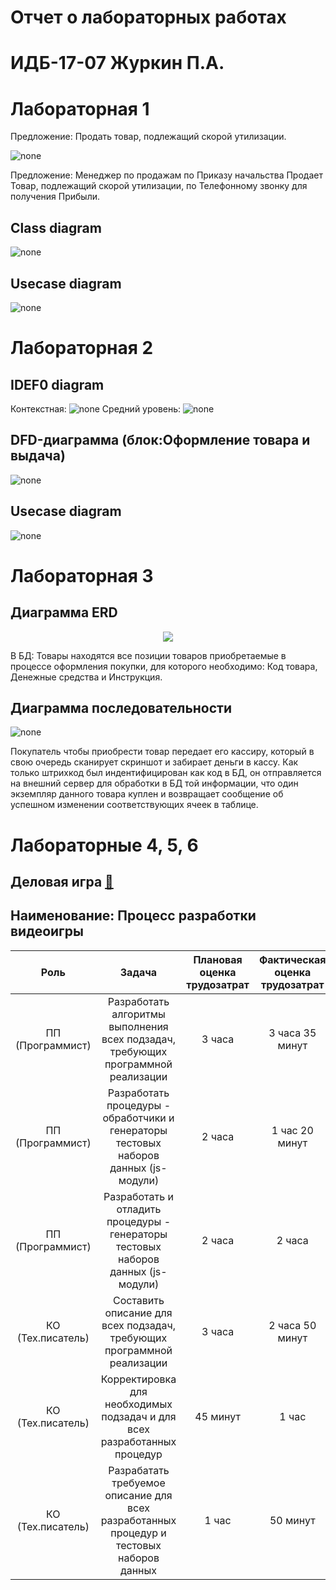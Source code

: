 # Отчет о лабораторных работах
# ИДБ-17-07 Журкин П.А.
# Лабораторная 1
Предложение: Продать товар, подлежащий скорой утилизации.

![none](https://github.com/OvrClock74/ZhurkinPA.github.io/blob/master/%D0%9B%D0%B0%D0%B1%D0%BE%D1%80%D0%B0%D1%82%D0%BE%D1%80%D0%BD%D0%B0%D1%8F%201/6%20%D1%81%D0%BB%D0%BE%D0%B2.PNG)

Предложение: Менеджер по продажам по Приказу начальства Продает Товар, подлежащий скорой утилизации, по Телефонному звонку для получения Прибыли.
## Class diagram
![none](https://github.com/OvrClock74/ZhurkinPA.github.io/blob/master/%D0%9B%D0%B0%D0%B1%D0%BE%D1%80%D0%B0%D1%82%D0%BE%D1%80%D0%BD%D0%B0%D1%8F%201/%D0%B4%D0%B8%D0%B0%D0%B3%D1%80%D0%B0%D0%BC%D0%BC%D0%B0%20%D0%BA%D0%BB%D0%B0%D1%81%D1%81%D0%BE%D0%B2.PNG)
## Usecase diagram
![none](https://github.com/OvrClock74/ZhurkinPA.github.io/blob/master/%D0%9B%D0%B0%D0%B1%D0%BE%D1%80%D0%B0%D1%82%D0%BE%D1%80%D0%BD%D0%B0%D1%8F%201/%D0%B4%D0%B8%D0%B0%D0%B3%D1%80%D0%B0%D0%BC%D0%BC%D0%B0%20%D0%BF%D1%80%D0%B5%D1%86%D0%B5%D0%B4%D0%B5%D0%BD%D1%82%D0%BE%D0%B2.PNG)
# Лабораторная 2
## IDEF0 diagram
Контекстная:
![none](https://github.com/OvrClock74/ZhurkinPA.github.io/blob/master/%D0%9B%D0%B0%D0%B1%D0%BE%D1%80%D0%B0%D1%82%D0%BE%D1%80%D0%BD%D0%B0%D1%8F%202/1.PNG)
Средний уровень:
![none](https://github.com/OvrClock74/ZhurkinPA.github.io/blob/master/%D0%9B%D0%B0%D0%B1%D0%BE%D1%80%D0%B0%D1%82%D0%BE%D1%80%D0%BD%D0%B0%D1%8F%202/2.PNG)
## DFD-диаграмма (блок:Оформление товара и выдача)
![none](https://github.com/OvrClock74/ZhurkinPA.github.io/blob/master/%D0%9B%D0%B0%D0%B1%D0%BE%D1%80%D0%B0%D1%82%D0%BE%D1%80%D0%BD%D0%B0%D1%8F%202/3.PNG)
## Usecase diagram
![none](https://github.com/OvrClock74/ZhurkinPA.github.io/blob/master/%D0%9B%D0%B0%D0%B1%D0%BE%D1%80%D0%B0%D1%82%D0%BE%D1%80%D0%BD%D0%B0%D1%8F%202/UsecaseDiagram.PNG)
# Лабораторная 3
## Диаграмма ERD
<p align="center">
  <img src="https://github.com/OvrClock74/ZhurkinPA.github.io/blob/master/%D0%9B%D0%B0%D0%B1%D0%BE%D1%80%D0%B0%D1%82%D0%BE%D1%80%D0%BD%D0%B0%D1%8F%203/erd.PNG">
</p>

В БД: Товары находятся все позиции товаров приобретаемые в процессе оформления покупки, для которого необходимо: Код товара, Денежные средства и Инструкция. 

## Диаграмма последовательности
![none](https://github.com/OvrClock74/ZhurkinPA.github.io/blob/master/%D0%9B%D0%B0%D0%B1%D0%BE%D1%80%D0%B0%D1%82%D0%BE%D1%80%D0%BD%D0%B0%D1%8F%203/uml.PNG)

Покупатель чтобы приобрести товар передает его кассиру, который в свою очередь сканирует скриншот и забирает деньги в кассу. Как только штрихкод был индентифицирован как код в БД, он отправляется на внешний сервер для обработки в БД той информации, что один экземпляр данного товара куплен и возвращает сообщение об успешном изменении соответствующих ячеек в таблице.
# Лабораторные 4, 5, 6
## Деловая игра [👣](https://github.com/OvrClock74/ZhurkinPA.github.io/wiki/%D0%A1%D0%B5%D0%BC%D0%B8%D0%BD%D0%B0%D1%80-3,-4)
## Наименование: Процесс разработки видеоигры
|Роль|Задача|Плановая оценка трудозатрат|Фактическая оценка трудозатрат|ФИО|
|:--:|:--:|:--:|:--:|:--:|
| ПП (Программист) | Разработать алгоритмы выполнения всех подзадач, требующих программной реализации | 3 часа | 3 часа 35 минут | Журкин П.А.
| ПП (Программист) | Разработать процедуры - обработчики и генераторы тестовых наборов данных (js-модули) | 2 часа | 1 час 20 минут | Журкин П.А.
| ПП (Программист) | Разработать и отладить процедуры - генераторы тестовых наборов данных (js-модули) | 2 часа | 2 часа | Журкин П.А. 
| КО (Тех.писатель) | Составить описание для всех подзадач, требующих программной реализации | 3 часа | 2 часа 50 минут | Журкин П.А.
| КО (Тех.писатель) | Корректировка для необходимых подзадач и для всех разработанных процедур | 45 минут | 1 час | Журкин П.А.
| КО (Тех.писатель) | Разрабатать требуемое описание для всех разработанных процедур и тестовых наборов данных | 1 час | 50 минут | Журкин П.А.
